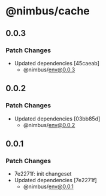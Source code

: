 # @nimbus/cache

## 0.0.3

### Patch Changes

- Updated dependencies [45caeab]
  - @nimbus/env@0.0.3

## 0.0.2

### Patch Changes

- Updated dependencies [03bb85d]
  - @nimbus/env@0.0.2

## 0.0.1

### Patch Changes

- 7e2271f: init changeset
- Updated dependencies [7e2271f]
  - @nimbus/env@0.0.1
